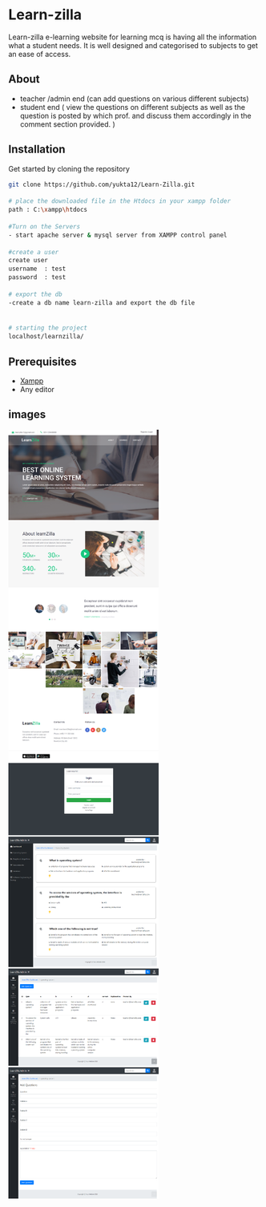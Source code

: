 # Learn-zilla

Learn-zilla e-learning website for learning mcq is having all the information what a student needs. It is well designed and categorised to subjects to get an ease of access.

## About
- teacher /admin end (can add questions on various different subjects)
- student end ( view the questions on different subjects as well as the question is posted by which prof. and discuss them accordingly in the comment section provided. )

## Installation

Get started by cloning the repository

```bash
git clone https://github.com/yukta12/Learn-Zilla.git

# place the downloaded file in the Htdocs in your xampp folder
path : C:\xampp\htdocs

#Turn on the Servers
- start apache server & mysql server from XAMPP control panel

#create a user
create user
username  : test
password  : test

# export the db 
-create a db name learn-zilla and export the db file


# starting the project
localhost/learnzilla/ 

```

## Prerequisites

- [Xampp](https://www.apachefriends.org/download.html)
- Any editor

## images
<img src="https://github.com/yukta12/Learn-Zilla/blob/master/images/home.png" width="300">
<img src="https://github.com/yukta12/Learn-Zilla/blob/master/images/login.png" width="300">
<img src="https://github.com/yukta12/Learn-Zilla/blob/master/images/os.png" width="300">
<img src="https://github.com/yukta12/Learn-Zilla/blob/master/images/teacher.png" width="300">
<img src="https://github.com/yukta12/Learn-Zilla/blob/master/images/postquestion.png" width="300">

